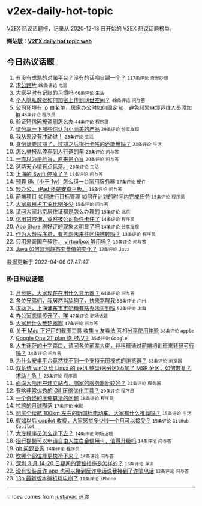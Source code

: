# v2ex-daily-hot-topic

[V2EX](https://www.v2ex.com/) 热议话题榜，记录从 2020-12-18 日开始的 V2EX 热议话题榜单。

**网站版：[V2EX daily hot topic web](https://boojack.github.io/v2ex-daily-hot-topic-web/)**

## 今日热议话题

<!-- TODAY BEGIN -->

1. [有没有成熟的对赌平台？没有的话咱自建一个？](https://www.v2ex.com/t/845184) `117条评论` `奇思妙想`
1. [求公路片](https://www.v2ex.com/t/845133) `88条评论` `电影`
1. [大家平时有记账的习惯吗](https://www.v2ex.com/t/845138) `66条评论` `生活`
1. [个人隐私数据如何加密上传到网盘空间？](https://www.v2ex.com/t/845121) `48条评论` `问与答`
1. [公司环境有 ip 白名单，居家办公时如何固定 ip，避免频繁麻烦运维人员添加 ip](https://www.v2ex.com/t/845145) `45条评论` `程序员`
1. [验证短信码被盗刷怎么办](https://www.v2ex.com/t/845136) `44条评论` `程序员`
1. [请分享一下那些你认为小而美的产品](https://www.v2ex.com/t/845173) `29条评论` `分享发现`
1. [我从来没有冲动过！](https://www.v2ex.com/t/845187) `23条评论` `生活`
1. [身份证要过期了，过期之后银行卡啥的还能用吗？](https://www.v2ex.com/t/845166) `23条评论` `生活`
1. [怎么举报乱停车到人行道的车](https://www.v2ex.com/t/845122) `23条评论` `问与答`
1. [一直以为是脸盲，原来是心盲](https://www.v2ex.com/t/845171) `20条评论` `问与答`
1. [这两天心情有点低落。](https://www.v2ex.com/t/845159) `20条评论` `生活`
1. [上海的 Swift 停掉了？](https://www.v2ex.com/t/845155) `18条评论` `问与答`
1. [预算 8k（小于 1w）怎么组一台家用服务器](https://www.v2ex.com/t/845240) `17条评论` `硬件`
1. [轻办公， iPad 还是安卓平板。](https://www.v2ex.com/t/845195) `15条评论` `问与答`
1. [前端项目 如何进行目标管理 如何在计划的时间内完成任务](https://www.v2ex.com/t/845163) `15条评论` `程序员`
1. [大家房租占工资比例多少](https://www.v2ex.com/t/845182) `15条评论` `问与答`
1. [请问大家北京居住证都是怎么办理的](https://www.v2ex.com/t/845152) `15条评论` `北京`
1. [信用贷咨询，竟然被公司条件卡住了](https://www.v2ex.com/t/845208) `14条评论` `程序员`
1. [App Store 刷好评的现象太明显了吧](https://www.v2ex.com/t/845204) `14条评论` `分享发现`
1. [作为大龄程序员，有考虑未来往区块链转吗？](https://www.v2ex.com/t/845137) `13条评论` `程序员`
1. [只用来装国产软件， virtualbox 够用吗？](https://www.v2ex.com/t/845127) `13条评论` `问与答`
1. [Java 如何监测静态变量值的变化？](https://www.v2ex.com/t/845239) `12条评论` `Java`

数据更新于 2022-04-06 07:47:47

<!-- TODAY END -->

### 昨日热议话题

<!-- YESTERDAY BEGIN -->

1. [月经贴，大家现在在用什么显示器？](https://www.v2ex.com/t/845036) `64条评论` `问与答`
1. [各位兄弟们，我居然当舔狗了，快来骂醒我](https://www.v2ex.com/t/845100) `58条评论` `广州`
1. [求助下，上海浦东宝宝奶粉有啥办法买到吗](https://www.v2ex.com/t/844997) `52条评论` `上海`
1. [办公室恋情传开了，唉](https://www.v2ex.com/t/845066) `47条评论` `职场话题`
1. [大家用什么散热器啊](https://www.v2ex.com/t/844976) `47条评论` `问与答`
1. [关于 Mac 下好用的截图工具 收集 v 友看法 互相分享使用体验](https://www.v2ex.com/t/845041) `38条评论` `Apple`
1. [Google One 2T plan 送 PNV？](https://www.v2ex.com/t/845017) `35条评论` `Google`
1. [人生迷茫的十字路口，请问各位前辈大佬，非科班通过前端培训班来转码可行吗？](https://www.v2ex.com/t/845061) `34条评论` `问与答`
1. [为什么安卓平台竟然找不到一个支持无图模式的浏览器？](https://www.v2ex.com/t/844974) `33条评论` `浏览器`
1. [双系统 win10 给 Linux 的 ext4 整盘(未分区)添加了 MSR 分区，如何恢复？求助！急！](https://www.v2ex.com/t/845087) `25条评论` `程序员`
1. [面向大陆用户建立站点，哪家的服务器比较好？](https://www.v2ex.com/t/844983) `23条评论` `服务器`
1. [有啥非常优秀的 Gif 压缩优化工具？](https://www.v2ex.com/t/845009) `20条评论` `程序员`
1. [一个奇怪的压缩算法的问题](https://www.v2ex.com/t/845022) `18条评论` `程序员`
1. [拉胯的月球陨落](https://www.v2ex.com/t/845019) `17条评论` `电影`
1. [想买个续航 100km 左右的新国标电动车，大家有什么推荐吗？](https://www.v2ex.com/t/845055) `15条评论` `生活`
1. [假如以后 copilot 收费，大家感觉多少钱一个月可以接受？](https://www.v2ex.com/t/844980) `15条评论` `GitHub Copilot`
1. [大专程序员怎么走下去？](https://www.v2ex.com/t/845109) `14条评论` `职场话题`
1. [招行提额可以申请自由人生白金信用卡，值得升级吗](https://www.v2ex.com/t/845085) `14条评论` `问与答`
1. [git 问题咨询](https://www.v2ex.com/t/845078) `14条评论` `程序员`
1. [吹哪个部位能更快冷下来？](https://www.v2ex.com/t/844989) `14条评论` `问与答`
1. [深圳 3 月 14-20 日期间的管控措施是怎样的？](https://www.v2ex.com/t/845034) `13条评论` `深圳`
1. [没有安装反诈 app 也可以接到反诈电话说我接到了诈骗电话](https://www.v2ex.com/t/844977) `12条评论` `问与答`
1. [13p 最新版本待机耗电崩了](https://www.v2ex.com/t/844972) `11条评论` `iPhone`

<!-- YESTERDAY END -->

---

💡 Idea comes from [justjavac 迷渡](https://github.com/justjavac/)
